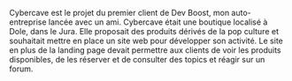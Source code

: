 Cybercave est le projet du premier client de Dev Boost, mon auto-entreprise lancée avec un ami. Cybercave était une boutique localisé à Dole, dans le Jura. Elle proposait des produits dérivés de la pop culture et souhaitait mettre en place un site web pour développer son activité. Le site en plus de la landing page devait permettre aux clients de voir les produits disponibles, de les réserver et de consulter des topics et réagir sur un forum.

